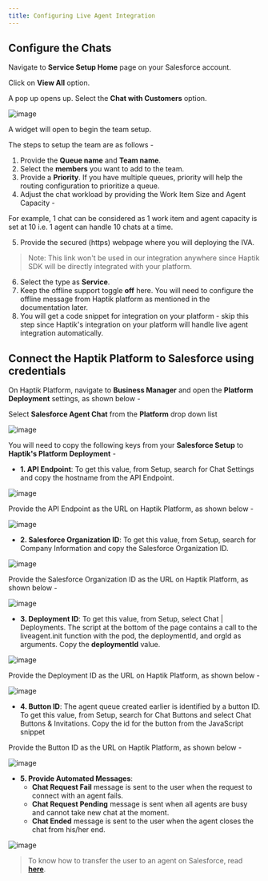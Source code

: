 ```yaml
---
title: Configuring Live Agent Integration
---
```


## Configure the Chats

Navigate to **Service Setup Home** page on your Salesforce account.

Click on **View All** option.

A pop up opens up. Select the **Chat with Customers** option.

![image](https://user-images.githubusercontent.com/75118325/114341439-6bfba700-9b77-11eb-92c3-f28a3425b2dc.png)

A widget will open to begin the team setup.

The steps to setup the team are as follows - 

1. Provide the **Queue name** and **Team name**.
2. Select the **members** you want to add to the team.
3. Provide a **Priority**. If you have multiple queues, priority will help the routing configuration to prioritize a queue.
4. Adjust the chat workload by providing the Work Item Size and Agent Capacity -

For example, 1 chat can be considered as 1 work item and agent capacity is set at 10 i.e. 1 agent can handle 10 chats at a time.

5. Provide the secured (https) webpage where you will deploying the IVA.

> Note: This link won't be used in our integration anywhere since Haptik SDK will be directly integrated with your platform.

6. Select the type as **Service**.
7. Keep the offline support toggle **off** here. You will need to configure the offline message  from Haptik platform as mentioned in the documentation later.
8. You will get a code snippet for integration on your platform - skip this step since Haptik's integration on your platform will handle live agent integration automatically.

## Connect the Haptik Platform to Salesforce using credentials

On Haptik Platform, navigate to **Business Manager** and open the **Platform Deployment** settings, as shown below - 

Select **Salesforce Agent Chat** from the **Platform** drop down list

![image](https://user-images.githubusercontent.com/75118325/114354148-76c03700-9b8b-11eb-837c-ac41d255521c.png)

You will need to copy the following keys from your **Salesforce Setup** to **Haptik's Platform Deployment** - 

* **1. API Endpoint**: To get this value, from Setup, search for Chat Settings and copy the hostname from the API Endpoint.

![image](https://user-images.githubusercontent.com/75118325/114354962-89873b80-9b8c-11eb-9a90-faa42118f652.png)

Provide the API Endpoint as the URL on Haptik Platform, as shown below - 

![image](https://user-images.githubusercontent.com/75118325/114355372-03b7c000-9b8d-11eb-93b0-34f15afa0e8b.png)

* **2. Salesforce Organization ID**: To get this value, from Setup, search for Company Information and copy the Salesforce Organization ID.

![image](https://user-images.githubusercontent.com/75118325/114359476-a5411080-9b91-11eb-96f4-64ac71090907.png)

Provide the Salesforce Organization ID as the URL on Haptik Platform, as shown below - 

![image](https://user-images.githubusercontent.com/75118325/114359631-cdc90a80-9b91-11eb-8f5f-2250bb49a0d7.png)

* **3. Deployment ID**:  To get this value, from Setup, select Chat | Deployments. The script at the bottom of the page contains a call to the liveagent.init function with the pod, the deploymentId, and orgId as arguments. Copy the **deploymentId** value.

![image](https://user-images.githubusercontent.com/75118325/114519873-7a70be00-9c5e-11eb-9297-c2ed36dd7a98.png)

Provide the Deployment ID as the URL on Haptik Platform, as shown below - 

![image](https://user-images.githubusercontent.com/75118325/114520119-ba37a580-9c5e-11eb-93af-e9c944803cc7.png)

* **4. Button ID**: The agent queue created earlier is identified by a button ID. To get this value, from Setup, search for Chat Buttons and select Chat Buttons & Invitations. Copy the id for the button from the JavaScript snippet 

Provide the Button ID as the URL on Haptik Platform, as shown below - 

![image](https://user-images.githubusercontent.com/75118325/114524061-852d5200-9c62-11eb-86dc-323dc8d4a4a0.png)

* **5. Provide Automated Messages**:
  * **Chat Request Fail** message is sent to the user when the request to connect with an agent fails.
  * **Chat Request Pending** message is sent when all agents are busy and cannot take new chat at the moment.
  * **Chat Ended** message is sent to the user when the agent closes the chat from his/her end.

![image](https://user-images.githubusercontent.com/75118325/114524898-3e8c2780-9c63-11eb-90dd-c7b73a099b88.png)

> To know how to transfer the user to an agent on Salesforce, read [**here**](https://docs.haptik.ai/salesforce/build-laa).
